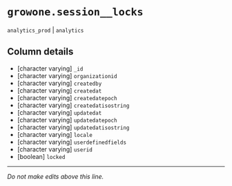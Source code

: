 # `growone.session__locks`
`analytics_prod` | `analytics`

## Column details
* [character varying] `_id`
* [character varying] `organizationid`
* [character varying] `createdby`
* [character varying] `createdat`
* [character varying] `createdatepoch`
* [character varying] `createdatisostring`
* [character varying] `updatedat`
* [character varying] `updatedatepoch`
* [character varying] `updatedatisostring`
* [character varying] `locale`
* [character varying] `userdefinedfields`
* [character varying] `userid`
* [boolean]   `locked`

-------------------------------------------------------------------------------
*Do not make edits above this line.*
